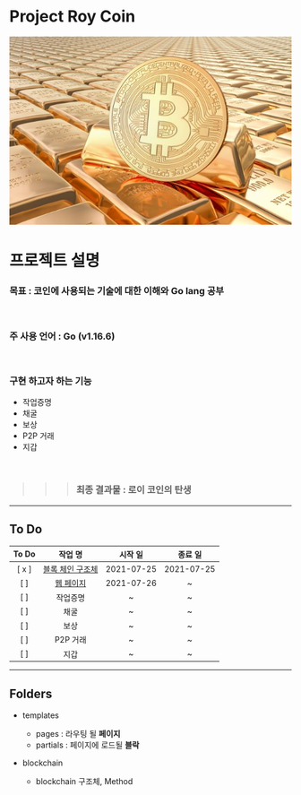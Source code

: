 # Project Roy Coin
![screensh](imgs/coin.jpg)
# 프로젝트 설명
### 목표 : 코인에 사용되는 기술에 대한 이해와 Go lang 공부
<br>

### 주 사용 언어 : Go (v1.16.6)
<br>

### 구현 하고자 하는 기능
  - 작업증명
  - 채굴
  - 보상
  - P2P 거래
  - 지갑 
<br>

> > >### 최종 결과물 :  **로이 코인**의 탄생
---

## To Do


|To Do|작업 명|시작 일|종료 일| 
|:---:|:---:|:---:|:---:| 
|[ x ]|[블록 체인 구조체](https://github.com/abc7468/roycoin/blob/main/blockchain/blockchain.go)|2021-07-25|2021-07-25| 
|[  ]|[웹 페이지](https://github.com/abc7468/roycoin/tree/main/templates)|2021-07-26| ~ |
|[  ]|작업증명| ~ | ~ |
|[  ]|채굴| ~ | ~ |
|[  ]|보상| ~ | ~ |
|[  ]|P2P 거래| ~ | ~ |
|[  ]|지갑| ~ | ~ |


---
## Folders
- templates
  - pages : 라우팅 될 **페이지**
  - partials : 페이지에 로드될 **블락** 

- blockchain
  - blockchain 구조체, Method



